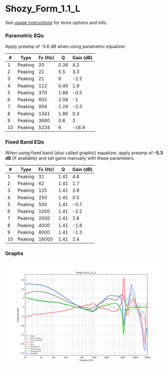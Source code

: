 # Shozy_Form_1.1_L
See [usage instructions](https://github.com/jaakkopasanen/AutoEq#usage) for more options and info.

### Parametric EQs
Apply preamp of -5.6 dB when using parametric equalizer.

|   # | Type    |   Fc (Hz) |    Q |   Gain (dB) |
|-----|---------|-----------|------|-------------|
|   1 | Peaking |        20 | 0.38 |         4.2 |
|   2 | Peaking |        21 | 5.5  |         3.3 |
|   3 | Peaking |        21 | 6    |        -2.2 |
|   4 | Peaking |       112 | 0.49 |         1.9 |
|   5 | Peaking |       370 | 1.66 |        -0.5 |
|   6 | Peaking |       602 | 2.08 |        -1   |
|   7 | Peaking |       956 | 2.24 |        -2.3 |
|   8 | Peaking |      1341 | 1.86 |         0.3 |
|   9 | Peaking |      3690 | 0.8  |         3   |
|  10 | Peaking |      5234 | 6    |       -16.9 |

### Fixed Band EQs
When using fixed band (also called graphic) equalizer, apply preamp of **-5.3 dB** (if available) and set gains manually with these parameters.

|   # | Type    |   Fc (Hz) |    Q |   Gain (dB) |
|-----|---------|-----------|------|-------------|
|   1 | Peaking |        31 | 1.41 |         4.8 |
|   2 | Peaking |        62 | 1.41 |         1.7 |
|   3 | Peaking |       125 | 1.41 |         2.6 |
|   4 | Peaking |       250 | 1.41 |         0.5 |
|   5 | Peaking |       500 | 1.41 |        -0.7 |
|   6 | Peaking |      1000 | 1.41 |        -2.2 |
|   7 | Peaking |      2000 | 1.41 |         2.8 |
|   8 | Peaking |      4000 | 1.41 |        -1.8 |
|   9 | Peaking |      8000 | 1.41 |        -1.3 |
|  10 | Peaking |     16000 | 1.41 |         2.4 |

### Graphs
![](./Shozy_Form_1.1_L.png)
